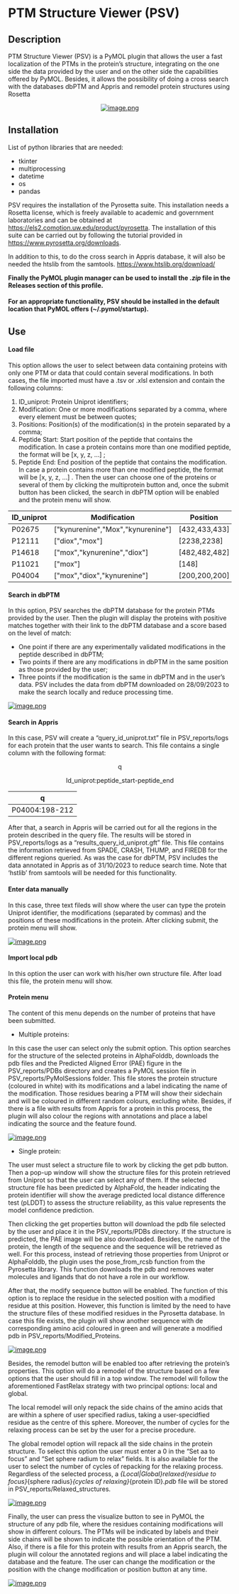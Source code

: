 # PTM Structure Viewer (PSV)

## Description
PTM Structure Viewer (PSV) is a PyMOL plugin that allows the user a fast localization of the PTMs in the protein’s structure, integrating on the one side the data provided by the user and on the other side the capabilities offered by PyMOL. Besides, it allows the possibility of doing a cross search with the databases dbPTM and Appris and remodel protein structures using Rosetta


<center>

[![image.png](https://i.postimg.cc/NMsyJVJJ/image.png)](https://postimg.cc/McLKXs8V)

</center>

## Installation

List of python libraries that are needed:
* tkinter
* multiprocessing
* datetime
* os
* pandas

PSV requires the installation of the Pyrosetta suite. This installation needs a Rosetta license, which is freely available to academic and government laboratories and can be obtained at https://els2.comotion.uw.edu/product/pyrosetta. The installation of this suite can be carried out by following the tutorial provided in https://www.pyrosetta.org/downloads.

In addition to this, to do the cross search in Appris database, it will also be needed the htslib from the samtools. https://www.htslib.org/download/

**Finally the PyMOL plugin manager can be used to install the _.zip_ file in the Releases section of this profile.**
  
####  For an appropriate functionality, PSV should be installed in the default location that PyMOL offers (~/.pymol/startup).

## Use

#### Load file
This option allows the user to select between data containing proteins with only one PTM or data that could contain several modifications. In both cases, the file imported must have a .tsv or .xlsl   extension and contain the following columns:
1.	ID_uniprot: Protein Uniprot identifiers;
2.	Modification: One or more modifications separated by a comma, where every element must be between quotes;
3.	Positions: Position(s) of the modification(s) in the protein separated by a comma;
4.	Peptide Start: Start position of the peptide that contains the modification. In case a protein contains more than one modified peptide, the format will be [x, y, z, …]   ;
5.	Peptide End: End position of the peptide that contains the modification. In case a protein contains more than one modified peptide, the format will be [x, y, z, …]  .
Then the user can choose one of the proteins or several of them by clicking the multiprotein button and, once the submit button has been clicked, the search in dbPTM option will be enabled and the protein menu will show.

| ID_uniprot | Modification | Position | Peptide Start | Peptide End |
|----------|----------|----------|----------|----------|
| P02675    | ["kynurenine","Mox","kynurenine"]   | [432,433,433]| [427,427,427]   | [436,436,436]   |
| P12111   | ["diox","mox"]   | [2238,2238]   | [2238,2228]   | [2251,2251]   |
| P14618   | ["mox","kynurenine","diox"]   | [482,482,482]   | [468,468,468]   | [489,489,489]   |
| P11021   | ["mox"]   | [148]   | [139]   | [152]   |
| P04004   | ["mox","diox","kynurenine"]   | [200,200,200]   | [198,198,198]   | [212,212,212]   |

#### Search in dbPTM
In this option, PSV searches the dbPTM database for the protein PTMs provided by the user. Then the plugin will display the proteins with positive matches together with their link to the dbPTM database and a score based on the level of match:
- One point if there are any experimentally validated modifications in the peptide described in dbPTM;
- Two points if there are any modifications in dbPTM in the same position as those provided by the user;
- Three points if the modification is the same in dbPTM and in the user’s data.
PSV includes the data from dbPTM downloaded on 28/09/2023 to make the search locally and reduce processing time.

[![image.png](https://i.postimg.cc/q7vfRxzh/image.png)](https://postimg.cc/gxQttRym)

#### Search in Appris
In this case, PSV will create a “query_id_uniprot.txt” file in PSV_reports/logs for each protein that the user wants to search. This file contains a single column with the following format:

<center>
q  

Id_uniprot:peptide_start-peptide_end
</center>
  

| q |
|---|
|P04004:198-212|  

After that, a search in Appris will be carried out for all the regions in the protein described in the query file. The results will be stored in PSV_reports/logs as a “results_query_id_uniprot.gft” file. This file contains the information retrieved from SPADE, CRASH, THUMP, and FIREDB for the different regions queried.
As was the case for dbPTM, PSV includes the data annotated in Appris as of 31/10/2023 to reduce search time. Note that ‘hstlib’ from samtools will be needed for this functionality.

#### Enter data manually
In this case, three text fileds will show where the user can type the protein Uniprot identifier, the modifications (separated by commas) and the positions of these modifications in the protein. After clicking submit, the protein menu will show.

[![image.png](https://i.postimg.cc/02jJpLFc/image.png)](https://postimg.cc/xcrCQF0z)

#### Import local pdb
In this option the user can work with his/her own structure file. After load this file, the protein menu will show.
#### Protein menu
The content of this menu depends on the number of proteins that have been submitted.



  
  * Multiple proteins:
  
In this case the user can select only the submit option. This option searches for the structure of the selected proteins in AlphaFolddb, downloads the pdb files and the Predicted Aligned Error (PAE) figure in the PSV_reports/PDBs directory and creates a PyMOL session file in PSV_reports/PyMolSessions folder. This file stores the protein structure (coloured in white) with its modifications and a label indicating the name of the modification. Those residues bearing a PTM will show their sidechain and will be coloured in different random colours, excluding white. Besides, if there is a file with results from Appris for a protein in this process, the plugin will also colour the regions with annotations and place a label indicating the source and the feature found.

[![image.png](https://i.postimg.cc/tgd0CRdT/image.png)](https://postimg.cc/WD4Y5vHL)
  
  * Single protein:  
  
  The user must select a structure file to work by clicking the get pdb button. Then a pop-up window will show the structure files for this protein retrieved from Uniprot so that the user can select any of them. If the selected structure file has been predicted by AlphaFold, the header indicating the protein identifier will show the average predicted local distance difference test (pLDDT)  to assess the structure reliability, as this value represents the model confidence prediction.  

Then clicking the get properties button will download the pdb file selected by the user and place it in the PSV_reports/PDBs directory. If the structure is predicted, the PAE image will be also downloaded. Besides, the name of the protein, the length of the sequence and the sequence will be retrieved as well. For this process, instead of retrieving those properties from Uniprot or AlphaFolddb, the plugin uses the pose_from_rcsb function from the Pyrosetta library. This function downloads the pdb and removes water molecules and ligands that do not have a role in our workflow.  

After that, the modify sequence button will be enabled. The function of this option is to replace the residue in the selected position with a modified residue at this position. However, this function is limited by the need to have the structure files of these modified residues in the Pyrosetta database. In case this file exists, the plugin will show another sequence with de corresponding amino acid coloured in green and will generate a modified pdb in PSV_reports/Modified_Proteins.  

[![image.png](https://i.postimg.cc/qMr3z1dv/image.png)](https://postimg.cc/SjZsP7sB)

Besides, the remodel button will be enabled too after retrieving the protein’s properties. This option will do a remodel of the structure based on a few options that the user should fill in a top window. The remodel will follow the aforementioned FastRelax strategy with two principal options: local and global.


The local remodel will only repack the side chains of the amino acids that are within a sphere of user specified radius, taking a user-specidfied residue as the centre of this sphere. Moreover, the number of cycles for the relaxing process can be set by the user for a precise procedure.  

The global remodel option will repack all the side chains in the protein structure. To select this option the user must enter a 0 in the “Set aa to focus” and “Set sphere radium to relax” fields. It is also available for the user to select the number of cycles of repacking for the relaxing process. Regardless of the selected process, a _{Local|Global}_relaxed_{residue to focus}_{sphere radius}_{cycles of relaxing}_{protein ID}_.pdb_ file will be stored in PSV_reports/Relaxed_structures.


[![image.png](https://i.postimg.cc/VL3pHXRx/image.png)](https://postimg.cc/Ln3xJYGD)


Finally, the user can press the visualize button to see in PyMOL the structure of any pdb file, where the residues containing modifications will show in different colours. The PTMs will be indicated by labels and their side chains will be shown to indicate the possible orientation of the PTM. Also, if there is a file for this protein with results from an Appris search, the plugin will colour the annotated regions and will place a label indicating the database and the feature. The user can change the modification or the position with the change modification or position button at any time.

[![image.png](https://i.postimg.cc/9fyvLXr2/image.png)](https://postimg.cc/B8QY60T7)

